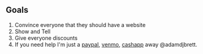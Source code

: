 ## Goals
  1. Convince everyone that they should have a website
  2. Show and Tell
  3. Give everyone discounts
  4. If you need help I'm just a [paypal](paypal.com/adamdjbrett), [venmo](venmo.com/adamdjbrett), [cashapp](cash.app/$adamdjbrett) away @adamdjbrett.

